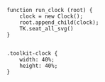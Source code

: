     function run_clock (root) {
        clock = new Clock();
        root.append_child(clock);
        TK.seat_all_svg()
    }
<pre class='css prettyprint source'><code>
.toolkit-clock {
    width: 40%;
    height: 40%;
}
</code></pre>
<script> prepare_example(); </script>

